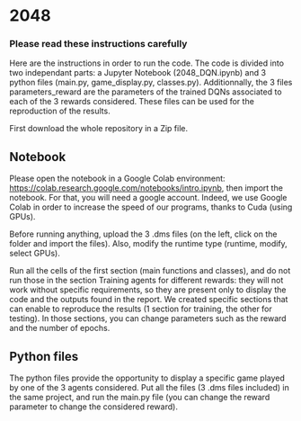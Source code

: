 # 2048

### Please read these instructions carefully

Here are the instructions in order to run the code. The code is divided into two independant parts: a Jupyter Notebook (2048_DQN.ipynb) and 3 python files (main.py, game_display.py, classes.py). Additionnally, the 3 files parameters_reward are the parameters of the trained DQNs associated to each of the 3 rewards considered. These files can be used for the reproduction of the results. 

First download the whole repository in a Zip file.

## Notebook

Please open the notebook in a Google Colab environment: https://colab.research.google.com/notebooks/intro.ipynb, then import the notebook. For that, you will need a google account. Indeed, we use Google Colab in order to increase the speed of our programs, thanks to Cuda (using GPUs).

Before running anything, upload the 3 .dms files (on the left, click on the folder and import the files). Also, modify the runtime type (runtime, modify, select GPUs).

Run all the cells of the first section (main functions and classes), and do not run those in the section Training agents for different rewards: they will not work without specific requirements, so they are present only to display the code and the outputs found in the report. We created specific sections that can enable to reproduce the results (1 section for training, the other for testing). 
In those sections, you can change parameters such as the reward and the number of epochs.


## Python files

The python files provide the opportunity to display a specific game played by one of the 3 agents considered. Put all the files (3 .dms files included) in the same project, and run the main.py file (you can change the reward parameter to change the considered reward).
